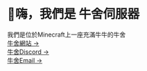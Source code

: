 # 👋嗨，我們是 牛舍伺服器
我們是位於Minecraft上一座充滿牛牛的牛舍<br>
[牛舍網站 →](https://cowdorms.vercel.app)<br>
[牛舍Discord →](https://discord.gg/kVBSBxVr5T)<br>
[牛舍Email →](mailto:cowdorms@proton.me)
